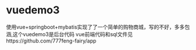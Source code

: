 # vuedemo3
使用vue+springboot+mybatis实现了了一个简单的购物商城，写的不好，多多包涵,这个vuedemo3是后台代码
vue前端代码和sql文件见https://github.com/777feng-fairy/app
